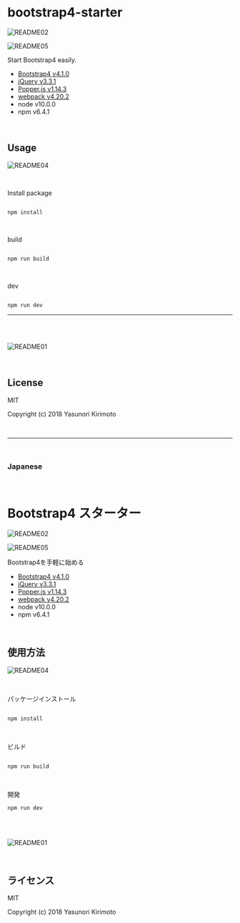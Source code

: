 # bootstrap4-starter

![README02](./img/README02.png)

![README05](./img/README05.png)

Start Bootstrap4 easily.  
- [Bootstrap4 v4.1.0](https://getbootstrap.com) 
- [jQuery v3.3.1](https://jquery.com) 
- [Popper.js v1.14.3](https://popper.js.org) 
- [webpack v4.20.2](https://webpack.js.org)  
- node v10.0.0
- npm v6.4.1

<br>

## Usage

![README04](./img/README04.png)

<br>

Install package

```

npm install

```

<br>

build

```

npm run build

```

<br>

dev

```

npm run dev

```

---

<br>
<br>

![README01](./img/README01.gif)

<br>

## License
MIT

Copyright (c) 2018 Yasunori Kirimoto

<br>

---

<br>

### Japanese

<br>

# Bootstrap4 スターター

![README02](./img/README02.png)

![README05](./img/README05.png)

Bootstrap4を手軽に始める
- [Bootstrap4 v4.1.0](https://getbootstrap.com) 
- [jQuery v3.3.1](https://jquery.com) 
- [Popper.js v1.14.3](https://popper.js.org) 
- [webpack v4.20.2](https://webpack.js.org)   
- node v10.0.0
- npm v6.4.1

<br>

##  使用方法

![README04](./img/README04.png)

<br>

パッケージインストール

```

npm install

```

<br>

ビルド

```

npm run build

```

<br>

開発

```
npm run dev

```

<br>
<br>

![README01](./img/README01.gif)

<br>

## ライセンス
MIT

Copyright (c) 2018 Yasunori Kirimoto

<br>
